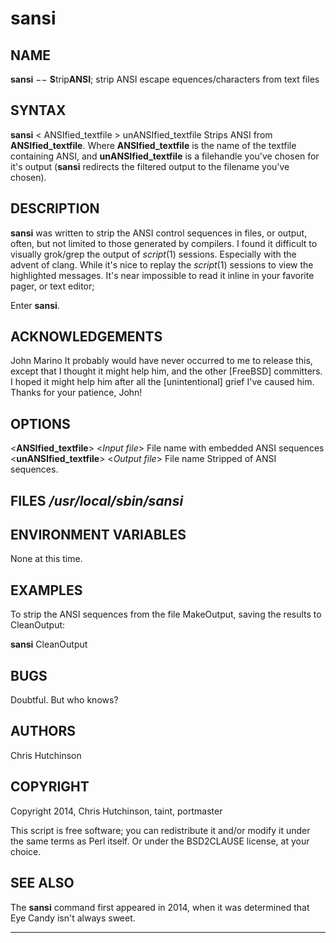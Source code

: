 # sansi

## NAME

**sansi** −− **S**trip**ANSI**; strip ANSI escape
equences/characters from text files

## SYNTAX

**sansi** < ANSIfied_textfile > unANSIfied_textfile Strips ANSI from
**ANSIfied_textfile**. Where **ANSIfied_textfile** is the name of the textfile
containing ANSI, and **unANSIfied_textfile** is a filehandle you've chosen for
it's output (**sansi** redirects the filtered output to the filename you've
chosen).

## DESCRIPTION

**sansi** was written to strip the ANSI control sequences in files, or output,
often, but not limited to those generated by compilers. I found it difficult to
visually grok/grep the output of _script_(1) sessions. Especially with the
advent of clang. While it's nice to replay the _script_(1) sessions to view the
highlighted messages. It's near impossible to read it inline in your favorite
pager, or text editor;

Enter **sansi**.

## ACKNOWLEDGEMENTS

John Marino It probably would have never occurred to me to release this,
except that I thought it might help him, and the other [FreeBSD]
committers. I hoped it might help him after all the [unintentional] grief
I've caused him. Thanks for your patience, John!

## OPTIONS

<**ANSIfied_textfile**> <_Input file_> File name with embedded ANSI sequences
<**unANSIfied_textfile**> <_Output file_> File name Stripped of ANSI sequences.

## FILES _/usr/local/sbin/sansi_

## ENVIRONMENT VARIABLES

None at this time.

## EXAMPLES

To strip the ANSI sequences from the file MakeOutput, saving the results to
CleanOutput:

**sansi** CleanOutput

## BUGS

Doubtful. But who knows?

## AUTHORS

Chris Hutchinson

## COPYRIGHT

Copyright 2014, Chris Hutchinson, taint, portmaster

This script is free software; you can redistribute it and/or modify it under
the same terms as Perl itself. Or under the BSD2CLAUSE license, at your
choice.

## SEE ALSO

The **sansi** command first appeared in 2014, when it was determined that
Eye Candy isn't always sweet.

* * *

